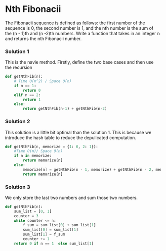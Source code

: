 
# Nth Fibonacii

The Fibonacii sequence is defined as follows: the first number
of the sequence is 0, the second number is 1, and the nth number
is the sum of the (n - 1)th and (n -2)th numbers. Write a function
that takes in an integer n and returns the nth Fibonacii number.



### Solution 1
This is the navie method. Firstly, define the two base cases and
then use the recursion 

```python
def getNthFib(n):
	# Time O(n^2) / Space O(n)
    if n == 1:
		return 0
	elif n == 2:
		return 1
	else:
		return getNthFib(n-1) + getNthFib(n-2)
```

### Solution 2
This solution is a little bit optimal than the solution 1. This is
because we introduce the hash table to reduce the depulicated 
computation.

```python
def getNthFib(n, memorize = {1: 0, 2: 1}):
    #Time O(n)/ Space O(n)
	if n in memorize:
		return memorize[n]
	else:
		memorize[n] = getNthFib(n - 1, memorize) + getNthFib(n - 2, memorize)
		return memorize[n]
```

### Solution 3
We only store the last two numbers and sum those two
numbers. 

```python
def getNthFib(n):
	sum_list = [0, 1]
	counter = 3
	while counter <= n:
		f_sum = sum_list[0] + sum_list[1]
		sum_list[0] = sum_list[1]
		sum_list[1] = f_sum
		counter += 1
	return 0 if n == 1  else sum_list[1]
```


